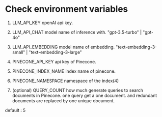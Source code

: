 # Check environment variables

1. LLM_API_KEY openAI api key.

2. LLM_API_CHAT model name of inference with. "gpt-3.5-turbo" | "gpt-4o"

3. LLM_API_EMBEDDING model name of embedding. "text-embedding-3-small" |
   "text-embedding-3-large"

4. PINECONE_API_KEY api key of Pinecone.

5. PINECONE_INDEX_NAME index name of pinecone.

6. PINECONE_NAMESPACE namespace of the index(4)

7. (optional) QUERY_COUNT how much generate queries to search documents in
   Pinecone. one query get a one document. and redundant documents are replaced
   by one unique document.

default : 5
